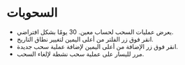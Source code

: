 # **السحوبات**

- يعرض عمليات السحب لحساب معين. 30 يومًا بشكل افتراضي.
- انقر فوق زر الفلتر من أعلى اليمين لتغيير نطاق التاريخ.
- انقر فوق زر الإضافة من أعلى اليمين لإضافة عملية سحب جديدة.
- مرر لليسار على عملية سحب نشطة لإلغاء السحب.